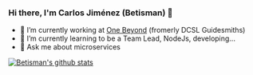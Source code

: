 ### Hi there, I\'m Carlos Jiménez (Betisman) 👋

<!--
**Betisman/betisman** is a ✨ _special_ ✨ repository because its `README.md` (this file) appears on your GitHub profile.

Here are some ideas to get you started:

- 🔭 I’m currently working at [One Beyond](http://www.one-beyond.com) (fromerly DCSL Guidesmiths)
- 🌱 I’m currently learning to be a Team Lead, NodeJs, developing...
- 👯 I’m looking to collaborate on ...
- 🤔 I’m looking for help with ...
- 💬 Ask me about ...
- 📫 How to reach me: ...
- 😄 Pronouns: ...
- ⚡ Fun fact: ...
-->

- 🔭 I’m currently working at [One Beyond](http://www.one-beyond.com) (fromerly DCSL Guidesmiths)
- 🌱 I’m currently learning to be a Team Lead, NodeJs, developing...
- 💬 Ask me about microservices

[![Betisman's github stats](https://github-readme-stats.vercel.app/api?username=betisman)](https://github.com/anuraghazra/github-readme-stats)
